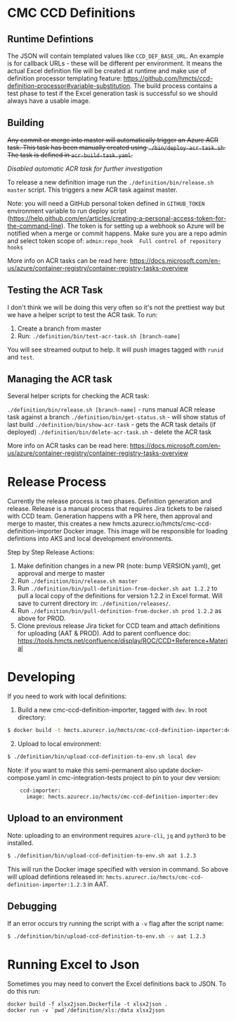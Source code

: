 # CMC CCD Definitions

## Runtime Defintions

The JSON will contain templated values like `CCD_DEF_BASE_URL`. An example is for callback URLs - these will be different per environment. It means the actual Excel definition file will be created at runtime and make use of definition processor templating feature: https://github.com/hmcts/ccd-definition-processor#variable-substitution. The build process contains a test phase to test if the Excel generation task is successful so we should always have a usable image.

## Building

~~Any commit or merge into master will automatically trigger an Azure ACR task. This task has been manually
created using `./bin/deploy-acr-task.sh`. The task is defined in `acr-build-task.yaml`.~~

_Disabled automatic ACR task for further investigation_

To release a new definition image run the `./definition/bin/release.sh master` script. This triggers a new ACR task against master.

Note: you will need a GitHub personal token defined in `GITHUB_TOKEN` environment variable to run deploy script (https://help.github.com/en/articles/creating-a-personal-access-token-for-the-command-line). The token is for setting up a webhook so Azure will be notified when a merge or commit happens. Make sure you are a repo admin and select token scope of: `admin:repo_hook  Full control of repository hooks`

More info on ACR tasks can be read here: https://docs.microsoft.com/en-us/azure/container-registry/container-registry-tasks-overview

## Testing the ACR Task

I don't think we will be doing this very often so it's not the prettiest way but we have a helper script to test the ACR task. To run:

1. Create a branch from master
2. Run: `./definition/bin/test-acr-task.sh [branch-name]`

You will see streamed output to help. It will push images tagged with `runid` and `test`.

## Managing the ACR task

Several helper scripts for checking the ACR task:

`./definition/bin/release.sh [branch-name]` - runs manual ACR release task against a branch
`./definition/bin/get-status.sh` - will show status of last build
`./definition/bin/show-acr-task` - gets the ACR task details (if deployed)
`./definition/bin/delete-acr-task.sh` - delete the ACR task

More info on ACR tasks can be read here: https://docs.microsoft.com/en-us/azure/container-registry/container-registry-tasks-overview

# Release Process

Currently the release process is two phases. Definition generation and release. Release is a manual process that requires Jira tickets to be raised with CCD team. Generation happens with a PR here, then approval and merge to master, this creates a new hmcts.azurecr.io/hmcts/cmc-ccd-definition-importer Docker image. This image will be responsible for loading defintions into AKS and local development environments.

Step by Step Release Actions:

1. Make definition changes in a new PR (note: bump VERSION.yaml), get approval and merge to master
1. Run `./definition/bin/release.sh master`
1. Run `./definition/bin/pull-definition-from-docker.sh aat 1.2.2` to pull a local copy of the definitions for version 1.2.2 in Excel format. Will save to current directory in: `./definition/releases/`.
1. Run `./definition/bin/pull-definition-from-docker.sh prod 1.2.2` as above for PROD.
1. Clone previous release Jira ticket for CCD team and attach definitions for uploading (AAT & PROD). Add to parent confluence doc: https://tools.hmcts.net/confluence/display/ROC/CCD+Reference+Material

# Developing 

If you need to work with local definitions:

1. Build a new cmc-ccd-definition-importer, tagged with `dev`. In root directory:
```bash
$ docker build -t hmcts.azurecr.io/hmcts/cmc-ccd-definition-importer:dev -f definition/Dockerfile .
```

2. Upload to local environment:
```bash
$ ./definition/bin/upload-ccd-definition-to-env.sh local dev
```

Note: if you want to make this semi-permanent also update docker-compose.yaml in cmc-integration-tests project to pin to your dev version:
```
    ccd-importer:
      image: hmcts.azurecr.io/hmcts/cmc-ccd-definition-importer:dev
```

## Upload to an environment

Note: uploading to an environment requires `azure-cli`, `jq` and `python3` to be installed.

```bash
$ ./definition/bin/upload-ccd-definition-to-env.sh aat 1.2.3
```

This will run the Docker image specified with version in command. So above will upload defintions released in: `hmcts.azurecr.io/hmcts/cmc-ccd-definition-importer:1.2.3` in AAT.

## Debugging

If an error occurs try running the script with a `-v` flag after the script name:
```bash
$ ./definition/bin/upload-ccd-definition-to-env.sh -v aat 1.2.3
```

# Running Excel to Json

Sometimes you may need to convert the Excel definitions back to JSON. To do this run:

```
docker build -f xlsx2json.Dockerfile -t xlsx2json .
docker run -v `pwd`/definition/xls:/data xlsx2json
```